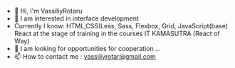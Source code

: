 - 👋 Hi, I'm VassiliyRotaru
- 👀 I am interested in interface development
- Currently I know: HTML,CSS(Less, Sass, Flexbox, Grid, JavaScript(base) React at the stage of training in the courses IT KAMASUTRA (React of Way)
- 💞️ I am looking for opportunities for cooperation ...
- 📫 How to contact me : vassiliyrotar@gmail.com
